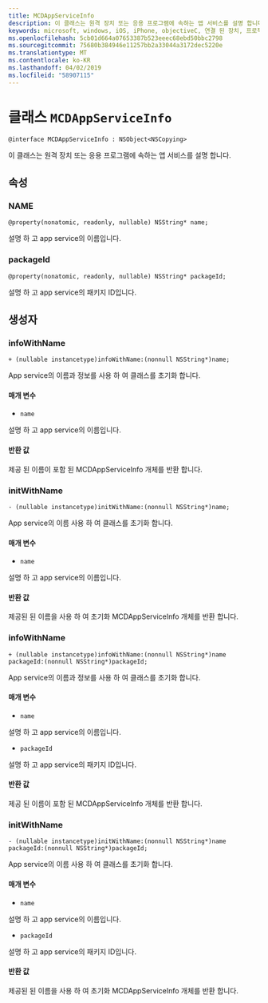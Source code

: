 ```yaml
---
title: MCDAppServiceInfo
description: 이 클래스는 원격 장치 또는 응용 프로그램에 속하는 앱 서비스를 설명 합니다.
keywords: microsoft, windows, iOS, iPhone, objectiveC, 연결 된 장치, 프로젝트 로마
ms.openlocfilehash: 5cb01d664a07653387b523eeec68ebd50bbc2798
ms.sourcegitcommit: 75680b384946e11257bb2a33044a3172dec5220e
ms.translationtype: MT
ms.contentlocale: ko-KR
ms.lasthandoff: 04/02/2019
ms.locfileid: "58907115"
---
```

# <a name="class-mcdappserviceinfo"></a>클래스 `MCDAppServiceInfo` 

```
@interface MCDAppServiceInfo : NSObject<NSCopying>
```  

이 클래스는 원격 장치 또는 응용 프로그램에 속하는 앱 서비스를 설명 합니다.

## <a name="properties"></a>속성

### <a name="name"></a>NAME
`@property(nonatomic, readonly, nullable) NSString* name;`

설명 하 고 app service의 이름입니다.

### <a name="packageid"></a>packageId
`@property(nonatomic, readonly, nullable) NSString* packageId;`

설명 하 고 app service의 패키지 ID입니다.

## <a name="constructors"></a>생성자

### <a name="infowithname"></a>infoWithName
`+ (nullable instancetype)infoWithName:(nonnull NSString*)name;`

App service의 이름과 정보를 사용 하 여 클래스를 초기화 합니다.

#### <a name="parameters"></a>매개 변수 
* `name` 

설명 하 고 app service의 이름입니다.

#### <a name="returns"></a>반환 값
제공 된 이름이 포함 된 MCDAppServiceInfo 개체를 반환 합니다.

### <a name="initwithname"></a>initWithName
`- (nullable instancetype)initWithName:(nonnull NSString*)name;`

App service의 이름 사용 하 여 클래스를 초기화 합니다.

#### <a name="parameters"></a>매개 변수 
* `name` 

설명 하 고 app service의 이름입니다.

#### <a name="returns"></a>반환 값
제공된 된 이름을 사용 하 여 초기화 MCDAppServiceInfo 개체를 반환 합니다.

### <a name="infowithname"></a>infoWithName
`+ (nullable instancetype)infoWithName:(nonnull NSString*)name packageId:(nonnull NSString*)packageId;`

App service의 이름과 정보를 사용 하 여 클래스를 초기화 합니다.

#### <a name="parameters"></a>매개 변수 
* `name` 

설명 하 고 app service의 이름입니다.

* `packageId` 

설명 하 고 app service의 패키지 ID입니다.

#### <a name="returns"></a>반환 값
제공 된 이름이 포함 된 MCDAppServiceInfo 개체를 반환 합니다.

### <a name="initwithname"></a>initWithName
`- (nullable instancetype)initWithName:(nonnull NSString*)name packageId:(nonnull NSString*)packageId;`

App service의 이름 사용 하 여 클래스를 초기화 합니다.

#### <a name="parameters"></a>매개 변수 
* `name` 

설명 하 고 app service의 이름입니다.

* `packageId` 

설명 하 고 app service의 패키지 ID입니다.

#### <a name="returns"></a>반환 값
제공된 된 이름을 사용 하 여 초기화 MCDAppServiceInfo 개체를 반환 합니다.
